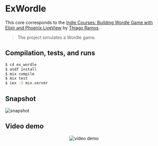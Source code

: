 # ExWordle

This core corresponds to the [Indie Courses: Building Wordle Game with Elixir and Phoenix LiveView](https://indiecourses.com/catalog/54c9e6b0-f39e-43a5-b775-a0de3f634b58) by [Thiago Ramos](https://twitter.com/thramosal).

> The project simulates a Wordle game.

## Compilation, tests, and runs

```bash
$ cd ex_wordle
$ asdf install
$ mix compile
$ mix test
$ iex -S mix.server
```

## Snapshot

![snapshot](https://github.com/raulpe7eira/ex_wordle/assets/456260/4c8ad159-884d-4fbb-8d2b-f4731e52d94a)

## Video demo

<p align="center">
  <img src="https://github.com/raulpe7eira/ex_wordle/assets/456260/4bacd563-4481-4c30-a14c-2c536e3b6dfc" alt="video demo" />
</p>
